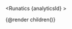  <script>
  import { Runatics } from '$lib';
  let { children, data } = $props();
  const analyticsId = data.ANALYTICS_ID
</script>

<Runatics {analyticsId} >

{@render children()}